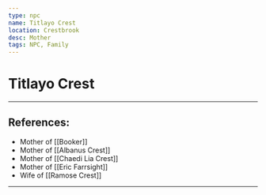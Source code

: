 ```yaml
---
type: npc
name: Titlayo Crest
location: Crestbrook
desc: Mother
tags: NPC, Family
---
```


# Titlayo Crest
___ 
## References:
- Mother of [[Booker]]
- Mother of [[Albanus Crest]]
- Mother of [[Chaedi Lia Crest]]
- Mother of [[Eric Farrsight]]
- Wife of [[Ramose Crest]]
--- 
